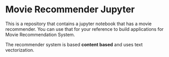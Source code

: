 # Movie Recommender Jupyter

This is a repository that contains a jupyter notebook that has a movie recommender. You can use that for your reference to build applications for Movie Recommendation System.

The recommender system is based **content based** and uses text vectorization.
